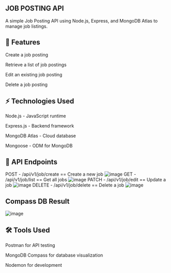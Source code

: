 ## JOB POSTING API

A simple Job Posting API using Node.js, Express, and MongoDB Atlas to manage job listings.

## 📌 Features

Create a job posting

Retrieve a list of job postings

Edit an existing job posting

Delete a job posting

## ⚡ Technologies Used

Node.js - JavaScript runtime

Express.js - Backend framework

MongoDB Atlas - Cloud database

Mongoose - ODM for MongoDB

## 📌 API Endpoints

POST - /api/v1/job/create ==  Create a new job
![image](https://github.com/user-attachments/assets/ad2a3ec7-36b8-4f18-983d-024287a6abe6)
GET - /api/v1/job/list == Get all jobs
![image](https://github.com/user-attachments/assets/af98ca22-ff97-4fe4-8c09-2a744306c5ff)
PATCH - /api/v1/job/edit	 == Update a job
![image](https://github.com/user-attachments/assets/eaca4fdc-62a0-49dc-a831-b0429353c80c)
DELETE - /api/v1/job/delete	 == Delete a job
![image](https://github.com/user-attachments/assets/4982e3d5-f921-4526-893a-610e78dfc2b7)

## Compass DB Result
![image](https://github.com/user-attachments/assets/aa74335f-50d7-41db-872d-e89039b7b338)

## 🛠️ Tools Used

Postman for API testing

MongoDB Compass for database visualization

Nodemon for development





